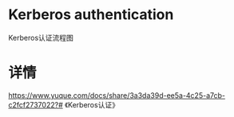 # Kerberos authentication
Kerberos认证流程图
# 详情
https://www.yuque.com/docs/share/3a3da39d-ee5a-4c25-a7cb-c2fcf2737022?# 《Kerberos认证》
